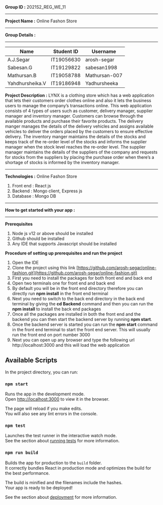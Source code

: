 **Group ID :** 2021S2_REG_WE_11
<hr> 

**Project Name :** Online Fashon Store
<hr> 

**Group Details :** 
<hr> 

Name | Student ID | Username |
--- | --- | --- | 
A.J.Segar | IT19056630 | arosh-segar | 
Sabesan.G | IT19129822 | sabesan1998 | 
Mathursan.B | IT19058788 | Mathursan-007 | 
Yahdhursheika.V | IT19186948 | Yadhursheeka | 

**Project Description :** 
LYNX is a clothing store which has a web application that lets their customers order clothes online and also it lets the business users to
manage the company’s transactions online. This web application consists of 4 types of users such as customer, delivery manager,
supplier manager and inventory manager. Customers can browse through the available products and purchase their favorite products.
The delivery manger manages the details of the delivery vehicles and assigns available vehicles to deliver the orders placed by the
customers to ensure effective delivery. The inventory manger maintains the details of the stocks and keeps track of the re-order level
of the stocks and informs the supplier manager when the stock level reaches the re-order level. The supplier manager maintains the
details of the suppliers of the company and requests for stocks from the suppliers by placing the purchase order when there’s a
shortage of stocks is informed by the inventory manager. 
<hr> 

**Technologies :** Online Fashon Store
1. Front end : React js 
2. Backend : Mongo client, Express js
3. Database : Mongo DB
<hr> 

**How to get started with your app :** 
<hr>

**Prerequisites**
1. Node js v12 or above should be installed
2. Github should be installed
3. Any IDE that supports Javascript should be installed

**Procedure of setting up prerequisites and run the project**
1. Open the IDE 
2. Clone the project using this link [https://github.com/arosh-segar/online-fashion.git](https://github.com/arosh-segar/online-fashion.git)
3. First you need to install the packages for both front end and back end
4. Open two terminals one for front end and back end
5. By default you will be in the front end directory therefore you can directly run **npm install** in the front end terminal
6. Next you need to switch to the back end directory in the back end terminal by giving the **cd Backend** command and then you can run the **npm install** to install the back end packages
7. Once all the packages are installed in both the front end and the backend you can then start the backend server by running **npm start**.
8. Once the backend server is started you can run the **npm start** command in the front end terminal to start the front end server. This will usually run the front end on port number 3000
9. Next you can open up any browser and type the following url http://localhost:3000 and this will load the web application


## Available Scripts

In the project directory, you can run:

### `npm start`

Runs the app in the development mode.\
Open [http://localhost:3000](http://localhost:3000) to view it in the browser.

The page will reload if you make edits.\
You will also see any lint errors in the console.

### `npm test`

Launches the test runner in the interactive watch mode.\
See the section about [running tests](https://facebook.github.io/create-react-app/docs/running-tests) for more information.

### `npm run build`

Builds the app for production to the `build` folder.\
It correctly bundles React in production mode and optimizes the build for the best performance.

The build is minified and the filenames include the hashes.\
Your app is ready to be deployed!

See the section about [deployment](https://facebook.github.io/create-react-app/docs/deployment) for more information.
